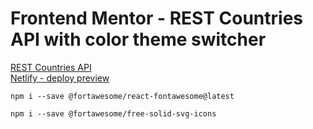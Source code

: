 # Frontend Mentor - REST Countries API with color theme switcher
[REST Countries API](https://restcountries.com) <br/>
[Netlify - deploy preview](https://rest-countries-marin.netlify.app/)
```
npm i --save @fortawesome/react-fontawesome@latest
```
```
npm i --save @fortawesome/free-solid-svg-icons
```

